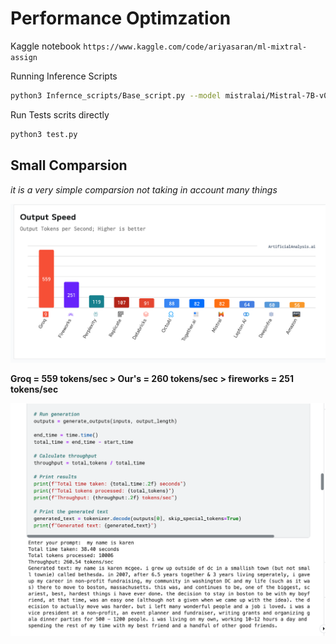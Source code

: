 # Performance Optimzation

Kaggle notebook
`https://www.kaggle.com/code/ariyasaran/ml-mixtral-assign`

Running Inference Scripts

```sh
python3 Infernce_scripts/Base_script.py --model mistralai/Mistral-7B-v0.1 --prompt "I am batman" --output_length 1000
```

Run Tests scrits directly

```sh
python3 test.py
```


## Small Comparsion
*it is a very simple comparsion not taking in account many things*

![Image Alt text](assests/rsz_vague_compar.png)

**Groq = 559 tokens/sec > Our's = 260 tokens/sec > fireworks = 251 tokens/sec**

![Image Alt text](assests/rsz_our_toks.png)
